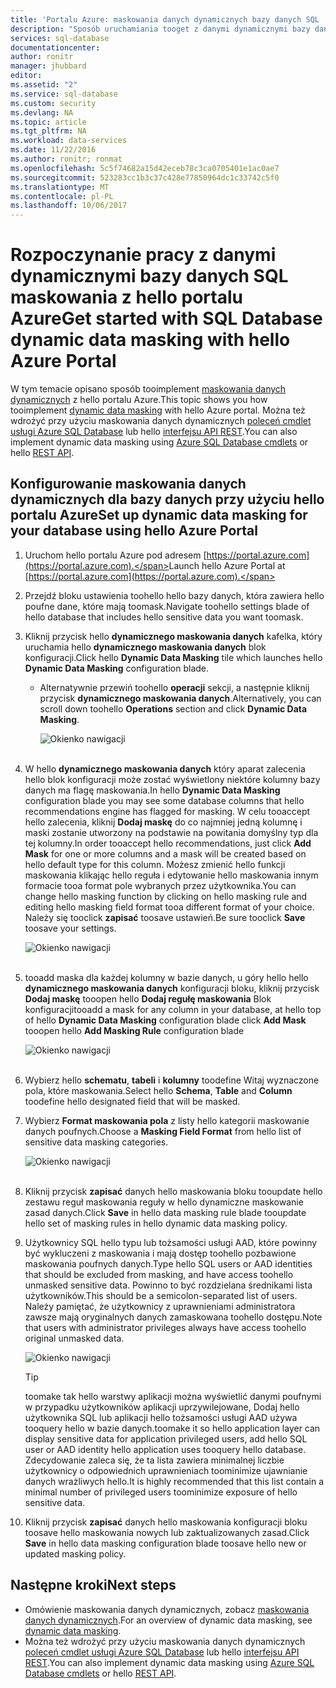 ```yaml
---
title: 'Portalu Azure: maskowania danych dynamicznych bazy danych SQL | Dokumentacja firmy Microsoft'
description: "Sposób uruchamiania tooget z danymi dynamicznymi bazy danych SQL maskowania w hello portalu Azure"
services: sql-database
documentationcenter: 
author: ronitr
manager: jhubbard
editor: 
ms.assetid: "2"
ms.service: sql-database
ms.custom: security
ms.devlang: NA
ms.topic: article
ms.tgt_pltfrm: NA
ms.workload: data-services
ms.date: 11/22/2016
ms.author: ronitr; ronmat
ms.openlocfilehash: 5c5f74682a15d42eceb78c3ca0705401e1ac0ae7
ms.sourcegitcommit: 523283cc1b3c37c428e77850964dc1c33742c5f0
ms.translationtype: MT
ms.contentlocale: pl-PL
ms.lasthandoff: 10/06/2017
---
```

# <a name="get-started-with-sql-database-dynamic-data-masking-with-hello-azure-portal"></a><span data-ttu-id="ccad3-103">Rozpoczynanie pracy z danymi dynamicznymi bazy danych SQL maskowania z hello portalu Azure</span><span class="sxs-lookup"><span data-stu-id="ccad3-103">Get started with SQL Database dynamic data masking with hello Azure Portal</span></span>

<span data-ttu-id="ccad3-104">W tym temacie opisano sposób tooimplement [maskowania danych dynamicznych](sql-database-dynamic-data-masking-get-started.md) z hello portalu Azure.</span><span class="sxs-lookup"><span data-stu-id="ccad3-104">This topic shows you how tooimplement [dynamic data masking](sql-database-dynamic-data-masking-get-started.md) with hello Azure portal.</span></span> <span data-ttu-id="ccad3-105">Można też wdrożyć przy użyciu maskowania danych dynamicznych [poleceń cmdlet usługi Azure SQL Database](https://msdn.microsoft.com/library/azure/mt574084.aspx) lub hello [interfejsu API REST](https://msdn.microsoft.com/library/dn505719.aspx).</span><span class="sxs-lookup"><span data-stu-id="ccad3-105">You can also implement dynamic data masking using [Azure SQL Database cmdlets](https://msdn.microsoft.com/library/azure/mt574084.aspx) or hello [REST API](https://msdn.microsoft.com/library/dn505719.aspx).</span></span>


## <a name="set-up-dynamic-data-masking-for-your-database-using-hello-azure-portal"></a><span data-ttu-id="ccad3-106">Konfigurowanie maskowania danych dynamicznych dla bazy danych przy użyciu hello portalu Azure</span><span class="sxs-lookup"><span data-stu-id="ccad3-106">Set up dynamic data masking for your database using hello Azure Portal</span></span>
1. <span data-ttu-id="ccad3-107">Uruchom hello portalu Azure pod adresem [https://portal.azure.com](https://portal.azure.com).</span><span class="sxs-lookup"><span data-stu-id="ccad3-107">Launch hello Azure Portal at [https://portal.azure.com](https://portal.azure.com).</span></span>
2. <span data-ttu-id="ccad3-108">Przejdź bloku ustawienia toohello hello bazy danych, która zawiera hello poufne dane, które mają toomask.</span><span class="sxs-lookup"><span data-stu-id="ccad3-108">Navigate toohello settings blade of hello database that includes hello sensitive data you want toomask.</span></span>
3. <span data-ttu-id="ccad3-109">Kliknij przycisk hello **dynamicznego maskowania danych** kafelka, który uruchamia hello **dynamicznego maskowania danych** blok konfiguracji.</span><span class="sxs-lookup"><span data-stu-id="ccad3-109">Click hello **Dynamic Data Masking** tile which launches hello **Dynamic Data Masking** configuration blade.</span></span>
   
   * <span data-ttu-id="ccad3-110">Alternatywnie przewiń toohello **operacji** sekcji, a następnie kliknij przycisk **dynamicznego maskowania danych**.</span><span class="sxs-lookup"><span data-stu-id="ccad3-110">Alternatively, you can scroll down toohello **Operations** section and click **Dynamic Data Masking**.</span></span>
     
     ![Okienko nawigacji](./media/sql-database-dynamic-data-masking-get-started/4_ddm_settings_tile.png)<br/><br/>
4. <span data-ttu-id="ccad3-112">W hello **dynamicznego maskowania danych** który aparat zalecenia hello blok konfiguracji może zostać wyświetlony niektóre kolumny bazy danych ma flagę maskowania.</span><span class="sxs-lookup"><span data-stu-id="ccad3-112">In hello **Dynamic Data Masking** configuration blade you may see some database columns that hello recommendations engine has flagged for masking.</span></span> <span data-ttu-id="ccad3-113">W celu tooaccept hello zalecenia, kliknij **Dodaj maskę** do co najmniej jedną kolumnę i maski zostanie utworzony na podstawie na powitania domyślny typ dla tej kolumny.</span><span class="sxs-lookup"><span data-stu-id="ccad3-113">In order tooaccept hello recommendations, just click **Add Mask** for one or more columns and a mask will be created based on hello default type for this column.</span></span> <span data-ttu-id="ccad3-114">Możesz zmienić hello funkcji maskowania klikając hello reguła i edytowanie hello maskowania innym formacie tooa format pole wybranych przez użytkownika.</span><span class="sxs-lookup"><span data-stu-id="ccad3-114">You can change hello masking function by clicking on hello masking rule and editing hello masking field format tooa different format of your choice.</span></span> <span data-ttu-id="ccad3-115">Należy się tooclick **zapisać** toosave ustawień.</span><span class="sxs-lookup"><span data-stu-id="ccad3-115">Be sure tooclick **Save** toosave your settings.</span></span>
   
    ![Okienko nawigacji](./media/sql-database-dynamic-data-masking-get-started/5_ddm_recommendations.png)<br/><br/>
5. <span data-ttu-id="ccad3-117">tooadd maska dla każdej kolumny w bazie danych, u góry hello hello **dynamicznego maskowania danych** konfiguracji bloku, kliknij przycisk **Dodaj maskę** tooopen hello **Dodaj regułę maskowania** Blok konfiguracji</span><span class="sxs-lookup"><span data-stu-id="ccad3-117">tooadd a mask for any column in your database, at hello top of hello **Dynamic Data Masking** configuration blade click **Add Mask** tooopen hello **Add Masking Rule** configuration blade</span></span>
   
    ![Okienko nawigacji](./media/sql-database-dynamic-data-masking-get-started/6_ddm_add_mask.png)<br/><br/>
6. <span data-ttu-id="ccad3-119">Wybierz hello **schematu**, **tabeli** i **kolumny** toodefine Witaj wyznaczone pola, które maskowania.</span><span class="sxs-lookup"><span data-stu-id="ccad3-119">Select hello **Schema**, **Table** and **Column** toodefine hello designated field that will be masked.</span></span>
7. <span data-ttu-id="ccad3-120">Wybierz **Format maskowania pola** z listy hello kategorii maskowanie danych poufnych.</span><span class="sxs-lookup"><span data-stu-id="ccad3-120">Choose a **Masking Field Format** from hello list of sensitive data masking categories.</span></span>
   
    ![Okienko nawigacji](./media/sql-database-dynamic-data-masking-get-started/7_ddm_mask_field_format.png)<br/><br/>        
8. <span data-ttu-id="ccad3-122">Kliknij przycisk **zapisać** danych hello maskowania bloku tooupdate hello zestawu reguł maskowania reguły w hello dynamiczne maskowanie zasad danych.</span><span class="sxs-lookup"><span data-stu-id="ccad3-122">Click **Save** in hello data masking rule blade tooupdate hello set of masking rules in hello dynamic data masking policy.</span></span>
9. <span data-ttu-id="ccad3-123">Użytkownicy SQL hello typu lub tożsamości usługi AAD, które powinny być wykluczeni z maskowania i mają dostęp toohello pozbawione maskowania poufnych danych.</span><span class="sxs-lookup"><span data-stu-id="ccad3-123">Type hello SQL users or AAD identities that should be excluded from masking, and have access toohello unmasked sensitive data.</span></span> <span data-ttu-id="ccad3-124">Powinno to być rozdzielana średnikami lista użytkowników.</span><span class="sxs-lookup"><span data-stu-id="ccad3-124">This should be a semicolon-separated list of users.</span></span> <span data-ttu-id="ccad3-125">Należy pamiętać, że użytkownicy z uprawnieniami administratora zawsze mają oryginalnych danych zamaskowana toohello dostępu.</span><span class="sxs-lookup"><span data-stu-id="ccad3-125">Note that users with administrator privileges always have access toohello original unmasked data.</span></span>
   
    ![Okienko nawigacji](./media/sql-database-dynamic-data-masking-get-started/8_ddm_excluded_users.png)
   
   > [!TIP]
   > <span data-ttu-id="ccad3-127">toomake tak hello warstwy aplikacji można wyświetlić danymi poufnymi w przypadku użytkowników aplikacji uprzywilejowane, Dodaj hello użytkownika SQL lub aplikacji hello tożsamości usługi AAD używa tooquery hello w bazie danych.</span><span class="sxs-lookup"><span data-stu-id="ccad3-127">toomake it so hello application layer can display sensitive data for application privileged users, add hello SQL user or AAD identity hello application uses tooquery hello database.</span></span> <span data-ttu-id="ccad3-128">Zdecydowanie zaleca się, że ta lista zawiera minimalnej liczbie użytkownicy o odpowiednich uprawnieniach toominimize ujawnianie danych wrażliwych hello.</span><span class="sxs-lookup"><span data-stu-id="ccad3-128">It is highly recommended that this list contain a minimal number of privileged users toominimize exposure of hello sensitive data.</span></span>
   > 
   > 
10. <span data-ttu-id="ccad3-129">Kliknij przycisk **zapisać** danych hello maskowania konfiguracji bloku toosave hello maskowania nowych lub zaktualizowanych zasad.</span><span class="sxs-lookup"><span data-stu-id="ccad3-129">Click **Save** in hello data masking configuration blade toosave hello new or updated masking policy.</span></span>


## <a name="next-steps"></a><span data-ttu-id="ccad3-130">Następne kroki</span><span class="sxs-lookup"><span data-stu-id="ccad3-130">Next steps</span></span>

* <span data-ttu-id="ccad3-131">Omówienie maskowania danych dynamicznych, zobacz [maskowania danych dynamicznych](sql-database-dynamic-data-masking-get-started.md).</span><span class="sxs-lookup"><span data-stu-id="ccad3-131">For an overview of dynamic data masking, see [dynamic data masking](sql-database-dynamic-data-masking-get-started.md).</span></span>
* <span data-ttu-id="ccad3-132">Można też wdrożyć przy użyciu maskowania danych dynamicznych [poleceń cmdlet usługi Azure SQL Database](https://msdn.microsoft.com/library/azure/mt574084.aspx) lub hello [interfejsu API REST](https://msdn.microsoft.com/library/dn505719.aspx).</span><span class="sxs-lookup"><span data-stu-id="ccad3-132">You can also implement dynamic data masking using [Azure SQL Database cmdlets](https://msdn.microsoft.com/library/azure/mt574084.aspx) or hello [REST API](https://msdn.microsoft.com/library/dn505719.aspx).</span></span>
